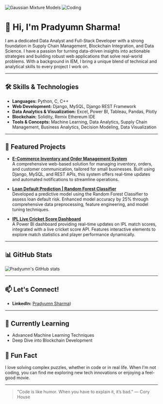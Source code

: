 ![Gaussian Mixture Models](https://github.com/Pradyumniitism/giffile/blob/main/68747470733a2f2f692e6962622e636f2f6b3234343135622f4769746875622d42616e6e65722e676966.gif)
![Coding](https://media.giphy.com/media/qgQUggAC3Pfv687qPC/giphy.gif)



# 👋 Hi, I'm Pradyumn Sharma!

I am a dedicated Data Analyst and Full-Stack Developer with a strong foundation in Supply Chain Management, Blockchain Integration, and Data Science. I have a passion for turning data-driven insights into actionable strategies and building robust web applications that solve real-world problems. With a background in IEM, I bring a unique blend of technical and analytical skills to every project I work on.

---

## 🛠️ Skills & Technologies

- **Languages:** Python, C, C++
- **Web Development:** Django, MySQL, Django REST Framework
- **Data Analytics & Visualization:** Excel, Power BI, Tableau, Pandas, Plotly
- **Blockchain:** Solidity, Remix Ethereum IDE
- **Tools & Concepts:** Machine Learning, Data Analytics, Supply Chain Management, Business Analytics, Decision Modeling, Data Visualization

---

## 🚀 Featured Projects

- **[E-Commerce Inventory and Order Management System](#)**  
  A comprehensive web-based solution for managing inventory, orders, and customer communication, tailored for small businesses. Built using Django, MySQL, and REST APIs, this system offers real-time updates and automated notifications to streamline operations.

- **[Loan Default Prediction | Random Forest Classifier](#)**  
  Developed a predictive model using the Random Forest Classifier to assess loan default risk. Enhanced model accuracy by 25% through comprehensive data preprocessing, feature engineering, and model tuning techniques.

- **[IPL Live Cricket Score Dashboard](#)**  
  A Power BI dashboard providing real-time updates on IPL match scores, integrated with a live cricket score API. Features interactive elements to explore match statistics and player performance dynamically.

---

## 📊 GitHub Stats

![Pradyumn's GitHub stats](https://github-readme-stats.vercel.app/api?username=yourusername&show_icons=true&theme=radical)

---

## 📫 Let's Connect!

- **LinkedIn:** [Pradyumn Sharma](https://www.linkedin.com/in/pradyumns123))

---

## 🌱 Currently Learning

- Advanced Machine Learning Techniques
- Deep Dive into Blockchain Development

## 🎯 Fun Fact

I love solving complex puzzles, whether in code or in real life. When I'm not coding, you can find me exploring new tech innovations or enjoying a feel-good movie.

---

> "Code is like humor. When you have to explain it, it’s bad." — Cory House




  
